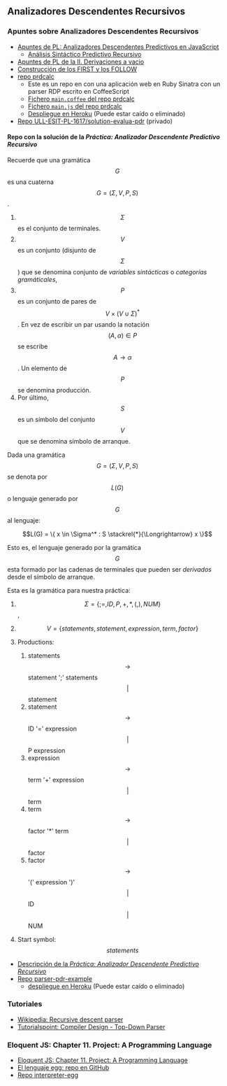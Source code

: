 ## Analizadores Descendentes Recursivos 

### Apuntes sobre Analizadores Descendentes Recursivos 

* [Apuntes de PL: Analizadores Descendentes Predictivos en JavaScript](http://crguezl.github.io/pl-html/node20.html)
  - [Análisis Sintáctico Predictivo Recursivo](http://crguezl.github.io/pl-html/node22.html)
* [Apuntes de PL de la II. Derivaciones a vacio](http://nereida.deioc.ull.es/~pl/perlexamples/node88.html)
* [Construcción de los FIRST y los FOLLOW](http://nereida.deioc.ull.es/~pl/perlexamples/node89.html)
* [repo prdcalc](https://github.com/crguezl/prdcalc)
  - Este es un repo en con una aplicación web en Ruby Sinatra con un parser RDP escrito en CoffeeScript
  - [Fichero `main.coffee` del repo prdcalc](https://github.com/crguezl/prdcalc/blob/master/views/main.coffee)
  - [Fichero `main.js` del repo prdcalc](https://github.com/crguezl/prdcalc/blob/master/views/main.js)
  - [Despliegue en Heroku](https://predictiveparser.herokuapp.com/) (Puede estar caído o eliminado)
* [Repo ULL-ESIT-PL-1617/solution-evalua-pdr](https://github.com/ULL-ESIT-PL-1617/solution-evalua-pdr) (privado)

#### Repo con la solución de la *Práctica: Analizador Descendente Predictivo Recursivo*

Recuerde que una gramática $$G$$ es una cuaterna $$G =(\Sigma,V,P,S)$$.

1.  $$\Sigma$$ es el conjunto de terminales.
2.  $$V$$ es un conjunto (disjunto de $$\Sigma$$) que se denomina
    conjunto de *variables sintácticas* o *categorías gramáticales*,
3.  $$P$$ es un conjunto de pares de $$V \times (V \cup \Sigma)^*$$. En vez de escribir un par usando la notación $$(A, \alpha) \in P$$ se escribe $$A \rightarrow \alpha$$. Un elemento de $$P$$ se denomina producción.
4.  Por último, $$S$$ es un símbolo del conjunto $$V$$ que se denomina
    símbolo de arranque.

Dada una gramática $$G=(\Sigma,V,P,S)$$ se denota por $$L(G)$$ o lenguaje
generado por $$G$$ al lenguaje: 

$$L(G) = \{ x \in \Sigma^* : S \stackrel{*}{\Longrightarrow} x \}$$

Esto es, el lenguaje generado por la gramática $$G$$ esta
formado por las cadenas de terminales que pueden ser <i>derivados</i> 
desde el símbolo de arranque.

Esta es la gramática para nuestra práctica:

1.  $$\Sigma = \{ ; =, ID, P, +, *, (, ), NUM \}$$,
2.  $$V = \{ statements, statement, expression, term, factor \}$$
3.  Productions:
    1.  statements $$ \rightarrow$$ statement ';' statements $$\vert$$
        statement
    2.  statement $$ \rightarrow$$ ID '=' expression $$\vert$$ P
        expression
    3.  expression $$ \rightarrow$$ term '+' expression $$\vert$$ term
    4.  term $$ \rightarrow$$ factor '*' term $$\vert$$ factor
    5.  factor $$ \rightarrow$$ '(' expression ')' $$\vert$$ ID $$
        \vert$$ NUM

4.  Start symbol: $$statements$$

* [Descripción de la *Práctica: Analizador Descendente Predictivo Recursivo*](http://crguezl.github.io/pl-html/node26.html)
* [Repo parser-pdr-example](https://github.com/ULL-ESIT-PL-1617/parser-pdr-example)
  - [despliegue en Heroku](https://pdr-example.herokuapp.com/) (Puede estar caído o eliminado)

### Tutoriales

* [Wikipedia: Recursive descent parser](https://en.wikipedia.org/wiki/Recursive_descent_parser)
* [Tutorialspoint: Compiler Design - Top-Down Parser](https://www.tutorialspoint.com/compiler_design/compiler_design_top_down_parser.htm)

### Eloquent JS: Chapter 11. Project: A Programming Language

* [Eloquent JS: Chapter 11. Project: A Programming Language](http://eloquentjavascript.net/11_language.html)
* [El lenguaje egg: repo en GitHub](https://github.com/ULL-ESIT-PL-1617/egg)
* [Repo interpreter-egg](https://github.com/ULL-ESIT-PL-1617/interpreter-egg)
